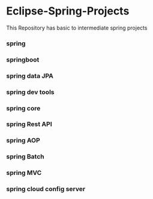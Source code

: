 # Eclipse-Spring-Projects  
This Repository has basic to intermediate spring projects
### spring
### springboot 
### spring data JPA
### spring dev tools
### spring core
### spring Rest API
### spring AOP
### spring Batch
### spring MVC
### spring cloud config server
 
 
